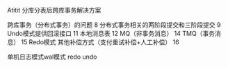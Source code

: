 Atitit 分库分表后跨库事务解决方案

跨库事务（分布式事务）的问题	8
分布式事务相关的两阶段提交和三阶段提交	9
Undo模式提供回滚接口	11
本地消息表	12
MQ（非事务消息）	14
TMQ（事务消息）	15
Redo模式 其他补偿方式（支付重试补偿+人工补偿）	16


单机日志模式wal模式 redo undo
